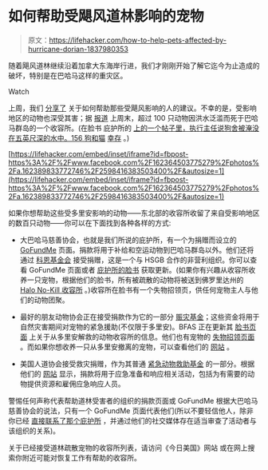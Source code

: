 # 如何帮助受飓风道林影响的宠物

> 原文：<https://lifehacker.com/how-to-help-pets-affected-by-hurricane-dorian-1837980353>

随着飓风道林继续沿着加拿大东海岸行进，我们才刚刚开始了解它迄今为止造成的破坏，特别是在巴哈马这样的重灾区。

Watch

上周，我们 [分享了](https://lifehacker.com/how-to-help-hurricane-dorian-relief-efforts-1837833970) 关于如何帮助那些受飓风影响的人的建议。不幸的是，受影响地区的动物也深受其害；据 [报道](https://www.huffpost.com/entry/humane-society-of-grand-bahama-dorian_n_5d7199a4e4b0fd4168e7e0ad) 上周末，超过 100 只动物因洪水泛滥而死于巴哈马群岛的一个收容所。(在脸书 庇护所的 [上的一个帖子里，执行主任说狗舍被淹没在五英尺深的水中。156 狗和猫](https://www.facebook.com/permalink.php?story_fbid=2587796364565402&id=162364503775279) [幸存](https://www.huffpost.com/entry/humane-society-of-grand-bahama-dorian_n_5d7199a4e4b0fd4168e7e0ad) 。)

 [https://lifehacker.com/embed/inset/iframe?id=fbpost-https%3A%2F%2Fwww.facebook.com%2F162364503775279%2Fphotos%2Fa.162389833772746%2F2598416383503400%2F&autosize=1](https://lifehacker.com/embed/inset/iframe?id=fbpost-https%3A%2F%2Fwww.facebook.com%2F162364503775279%2Fphotos%2Fa.162389833772746%2F2598416383503400%2F&autosize=1) 

如果你想帮助这些受多里安影响的动物——东北部的收容所收留了来自受影响地区的数百只动物——你可以在下面找到各种各样的方式:

*   大巴哈马慈善协会，也就是我们所说的庇护所，有一个为捐赠而设立的 [GoFundMe](https://www.gofundme.com/f/save-the-potcakes-bahamas?fbclid=IwAR2IKnbdqcsKQ1xKPOOImxRLfO46c0ON0yxf85KJ7-bt5uKwllUO8_eSkMA) 页面。捐款将用于补给和空运动物到巴哈马群岛以外。他们还将通过 [科恩基金会](http://www.thekohnfoundation.org/donate.php) 接受捐赠，这是一个与 HSGB 合作的非营利组织。你可以查看 GoFundMe 页面或者 [庇护所的脸书](https://www.facebook.com/Humane-Society-Of-Grand-Bahama-162364503775279/) 获取更新。(如果你有兴趣从收容所收养一只宠物，根据他们的脸书，所有被疏散的动物将被送到佛罗里达州的 [Halo No-Kill 收容所](https://www.facebook.com/HALO.rescue/) 。)收容所在脸书有一个失物招领页，供任何宠物主人与他们的动物团聚。

*   最好的朋友动物协会正在接受捐款作为它的一部分 [赈灾基金](https://www.facebook.com/donate/487926238607420/10157506249421425/)；这些资金将用于自然灾害期间对宠物的紧急援助(不仅限于多里安)。BFAS 正在更新其 [脸书页面](https://www.facebook.com/bestfriendsanimalsociety/) 上关于从多里安解救的动物收容所的信息。他们也有宠物的 [失物招领页面](https://www.findmylostpet.com/) 。而如果你想收养一只从多里安撤离的宠物，可以查看他们的 [网站](https://bestfriends.org/hurricane-dorian) 。

*   美国人道协会接受救灾捐赠，作为其普通 [紧急动物救助基金](https://secure.humanesociety.org/site/Donation2;jsessionid=00000000.app328b?idb=457714607&df_id=24266&24266.donation=form1&mfc_pref=T&NONCE_TOKEN=8B0D8ADF6BC809EBC0296F7A2FD19BA2&24266_donation=form1) 的一部分。根据他们的 [网站](https://www.humanesociety.org/resources/emergency-animal-rescue-fund) 显示，捐款将用于应急准备和响应相关活动，包括为有需要的动物提供资源和雇佣应急响应人员。

警惕任何声称代表帮助道林受害者的组织的捐款页面或 GoFundMe 根据大巴哈马慈善协会的说法，只有一个 GoFundMe 页面代表他们(所以不要轻信他人，除非你已经 [直接联系了那个庇护所](https://lifehacker.com/four-tips-for-spotting-fake-gofundme-campaigns-1794432378) ，并通过他们的社交媒体存在适当审查了活动者与该组织的关系)。

关于已经接受道林疏散宠物的收容所列表，请访问《今日美国》网站 或在网上搜索你附近可能对恢复工作有帮助的收容所。